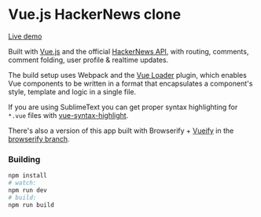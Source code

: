 # Vue.js HackerNews clone

[Live demo](http://yyx990803.github.io/vue-hackernews/)

Built with [Vue.js](http://vuejs.org) and the official [HackerNews API](https://github.com/HackerNews/API), with routing, comments, comment folding, user profile & realtime updates.

The build setup uses Webpack and the [Vue Loader](https://github.com/vuejs/vue-loader) plugin, which enables Vue components to be written in a format that encapsulates a component's style, template and logic in a single file.

If you are using SublimeText you can get proper syntax highlighting for `*.vue` files with [vue-syntax-highlight](https://github.com/vuejs/vue-syntax-highlight).

There's also a version of this app built with Browserify + [Vueify](https://github.com/vuejs/vueify) in the [browserify branch](https://github.com/yyx990803/vue-hackernews/tree/browserify).

### Building

``` bash
npm install
# watch:
npm run dev
# build:
npm run build
```
